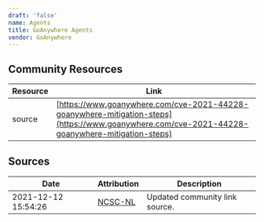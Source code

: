```yaml
---
draft: 'false'
name: Agents
title: GoAnywhere Agents
vendor: GoAnywhere
---
```



## Community Resources
| Resource | Link |
| --- | --- |
| source | [https://www.goanywhere.com/cve-2021-44228-goanywhere-mitigation-steps](https://www.goanywhere.com/cve-2021-44228-goanywhere-mitigation-steps) |


## Sources
| Date | Attribution | Description |
| --- | --- | --- |
| 2021-12-12 15:54:26 | [NCSC-NL](https://github.com/NCSC-NL/log4shell/blob/main/software/README.md) | Updated community link source.  |
